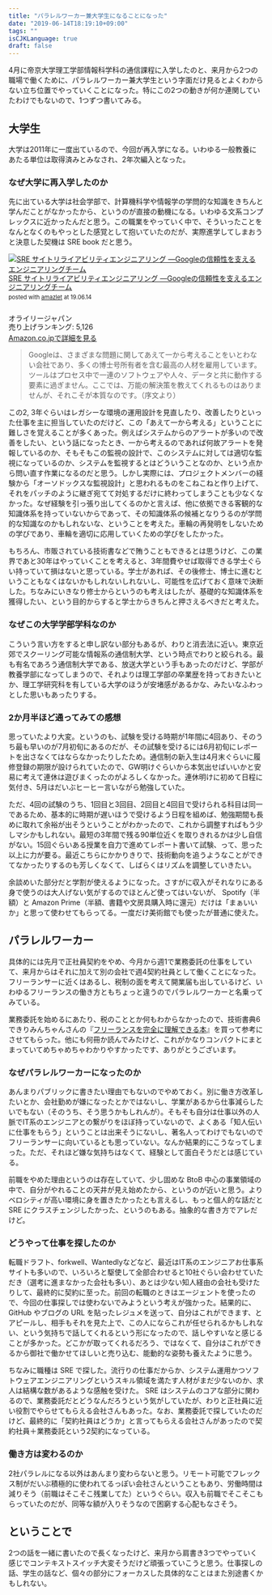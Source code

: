 ```yaml
---
title: "パラレルワーカー兼大学生になることになった"
date: "2019-06-14T18:19:10+09:00"
tags: ""
isCJKLanguage: true
draft: false
---
```


4月に帝京大学理工学部情報科学科の通信課程に入学したのと、来月から2つの職場で働くために、パラレルワーカー兼大学生という字面だけ見るとよくわからない立ち位置でやっていくことになった。特にこの2つの動きが何か連関していたわけでもないので、1つずつ書いてみる。

## 大学生

大学は2011年に一度出ているので、今回が再入学になる。いわゆる一般教養にあたる単位は取得済みとみなされ、2年次編入となった。

### なぜ大学に再入学したのか

先に出ている大学は社会学部で、計算機科学や情報学の学問的な知識をきちんと学んだことがなかったから、というのが直接の動機になる。いわゆる文系コンプレックスに近かったんだと思う。この職業をやっていく中で、そういったことをなんとなくのもやっとした感覚として抱いていたのだが、実際進学してしまおうと決意した契機は SRE book だと思う。

<div class="amazlet-box" style="margin-bottom:0px;"><div class="amazlet-image" style="float:left;margin:0px 12px 1px 0px;"><a href="http://www.amazon.co.jp/exec/obidos/ASIN/4873117917/diary081213-22/ref=nosim/" name="amazletlink" target="_blank"><img src="https://images-fe.ssl-images-amazon.com/images/I/51Ybz%2B6kIsL._SL160_.jpg" alt="SRE サイトリライアビリティエンジニアリング ―Googleの信頼性を支えるエンジニアリングチーム" style="border: none;" /></a></div><div class="amazlet-info" style="line-height:120%; margin-bottom: 10px"><div class="amazlet-name" style="margin-bottom:10px;line-height:120%"><a href="http://www.amazon.co.jp/exec/obidos/ASIN/4873117917/diary081213-22/ref=nosim/" name="amazletlink" target="_blank">SRE サイトリライアビリティエンジニアリング ―Googleの信頼性を支えるエンジニアリングチーム</a><div class="amazlet-powered-date" style="font-size:80%;margin-top:5px;line-height:120%">posted with <a href="http://www.amazlet.com/" title="amazlet" target="_blank">amazlet</a> at 19.06.14</div></div><div class="amazlet-detail"><br />オライリージャパン <br />売り上げランキング: 5,126<br /></div><div class="amazlet-sub-info" style="float: left;"><div class="amazlet-link" style="margin-top: 5px"><a href="http://www.amazon.co.jp/exec/obidos/ASIN/4873117917/diary081213-22/ref=nosim/" name="amazletlink" target="_blank">Amazon.co.jpで詳細を見る</a></div></div></div><div class="amazlet-footer" style="clear: left"></div></div>

> Googleは、さまざまな問題に関してあえて一から考えることをいとわない会社であり、多くの博士号所有者を含む最高の人材を雇用しています。ツールはプロセス中で一連のソフトウェアや人々、データと共に動作する要素に過ぎません。ここでは、万能の解決策を教えてくれるものはありませんが、それこそが本質なのです。（序文より）

この2, 3年ぐらいはレガシーな環境の運用設計を見直したり、改善したりといった仕事を主に担当していたのだけど、この「あえて一から考える」ということに難しさを覚えることが多くあった。例えばシステムからのアラートが多いので改善をしたい、という話になったとき、一から考えるのであれば何故アラートを発報しているのか、そもそもこの監視の設計で、このシステムに対しては適切な監視になっているのか、システムを監視するとはどういうことなのか、という点から問い直す作業になるのだと思う。しかし実際には、プロジェクトメンバーの経験から「オーソドックスな監視設計」と思われるものをこねこねと作り上げて、それをパッチのように継ぎ宛てて対処するだけに終わってしまうことも少なくなかった。なぜ経験を引っ張り出してくるのかと言えば、他に依拠できる客観的な知識体系を持っていないからであって、その知識体系の候補となりうるのが学問的な知識なのかもしれないな、ということを考えた。車輪の再発明をしないための学びであり、車輪を適切に応用していくための学びをしたかった。

もちろん、市販されている技術書などで賄うこともできるとは思うけど、この業界であと30年はやっていくことを考えると、3年間費やせば取得できる学士ぐらい持っていて損はないと思っている。学士があれば、その後修士、博士に進むということもなくはないかもしれないしれないし、可能性を広げておく意味で決断した。ちなみにいきなり修士からというのも考えはしたが、基礎的な知識体系を獲得したい、という目的からすると学士からきちんと押さえるべきだと考えた。

### なぜこの大学学部学科なのか

こういう言い方をすると申し訳ない部分もあるが、わりと消去法に近い。東京近郊でスクーリング可能な情報系の通信制大学、という時点でわりと絞られる。最も有名であろう通信制大学である、放送大学という手もあったのだけど、学部が教養学部になってしまうので、それよりは理工学部の卒業歴を持っておきたいとか、理工学研究科を有している大学のほうが安堵感があるかな、みたいなふわっとした思いもあったりする。

### 2か月半ほど通ってみての感想

思っていたより大変。というのも、試験を受ける時期が1年間に4回あり、そのうち最も早いのが7月初旬にあるのだが、その試験を受けるには6月初旬にレポートを出さなくてはならなかったりしたため。通信制の新入生は4月末ぐらいに履修登録の期限が設けられていたので、GW明けぐらいから本気出せばいいかと安易に考えて連休は遊びまくったのがよろしくなかった。連休明けに初めて日程に気付き、5月はだいぶヒーヒー言いながら勉強していた。

ただ、4回の試験のうち、1回目と3回目、2回目と4回目で受けられる科目は同一であるため、基本的に時期が遅いほうで受けるよう日程を組めば、勉強期間も長めに取れて余裕が出そうということがわかったので、これから調整すればもう少しマシかもしれない。最短の3年間で残る90単位近くを取りきれるかは少し自信がない。15回ぐらいある授業を自力で進めてレポート書いて試験、って、思った以上に力が要る。最近こちらにかかりきりで、技術動向を追うようなことができてなかったりするのも芳しくなくて、しばらくはリズムを調整していきたい。

余談めいた部分だと学割が使えるようになった。さすがに収入がそれなりにある身で使うのは大人げない気がするのでほとんど使ってはいないが、 Spotify（半額）と Amazon Prime（半額、書籍や文房具購入時に還元）だけは「まぁいいか」と思って使わせてもらってる。一度だけ美術館でも使ったが普通に使えた。

## パラレルワーカー

具体的には先月で正社員契約をやめ、今月から週1で業務委託の仕事をしていて、来月からはそれに加えて別の会社で週4契約社員として働くことになった。フリーランサーに近くはあるし、税制の面を考えて開業届も出しているけど、いわゆるフリーランスの働き方ともちょっと違うのでパラレルワーカーと名乗ってみている。

業務委託を始めるにあたり、税のこととか何もわからなかったので、技術書典6できりみんちゃんさんの『[フリーランスを完全に理解できる本](https://kirimin-chan.booth.pm/items/1313813)』を買って参考にさせてもらった。他にも何冊か読んでみたけど、これがかなりコンパクトにまとまっていてめちゃめちゃわかりやすかったです、ありがとうございます。

### なぜパラレルワーカーになったのか

あんまりパブリックに書きたい理由でもないのでやめておく。別に働き方改革したいとか、会社勤めが嫌になったとかではないし、学業があるから仕事減らしたいでもない（そのうち、そう思うかもしれんが）。そもそも自分は仕事以外の人脈でIT系のエンジニアとの繋がりをほぼ持っていないので、よくある「知人伝いに仕事をもらう」ということは出来そうにないし、著名人ってわけでもないのでフリーランサーに向いているとも思っていない。なんか結果的にこうなってしまった。ただ、それほど嫌な気持ちはなくて、経験として面白そうだとは感じている。

前職をやめた理由というのは存在していて、少し固めな BtoB 中心の事業領域の中で、自分がやれることの天井が見え始めたから、というのが近いと思う。よりベロシティが高い環境に身を置きたかったとも言えるし、もっと個人的な話だと SRE にクラスチェンジしたかった、というのもある。抽象的な書き方でアレだけど。

### どうやって仕事を探したのか

転職ドラフト、forkwell、Wantedlyなどなど、最近はIT系のエンジニアお仕事系サイトも多いので、いろいろと駆使して全部合わせると10社ぐらい会わせていただき（選考に進まなかった会社も多い）、あとは少ない知人経由の会社も受けたりして、最終的に契約に至った。前回の転職のときはエージェントを使ったので、今回の仕事探しでは使わないでみようという考えが強かった。結果的に、 GitHub やブログの URL を貼ったレジュメを送って、自分はこれができます、とアピールし、相手もそれを見た上で、この人にならこれが任せられるかもしれない、という気持ちで話してくれるという形になったので、話しやすいなと感じることが多かった。どこかが取ってくれるだろう、ではなくて、自分はこれができるから御社で働かせてほしいと売り込む、能動的な姿勢も養えたように思う。

ちなみに職種は SRE で探した。流行りの仕事だからか、システム運用かつソフトウェアエンジニアリングというスキル領域を満たす人材がまだ少ないのか、求人は結構な数があるような感触を受けた。 SRE はシステムのコアな部分に関わるので、業務委託だとどうなんだろうという気がしていたが、わりと正社員に近い役割でやらせてもらえる会社さんもあった。なお、業務委託で探していたのだけど、最終的に「契約社員はどうか」と言ってもらえる会社さんがあったので契約社員＋業務委託という2契約になっている。

### 働き方は変わるのか

2社パラレルになる以外はあんまり変わらないと思う。リモート可能でフレックス制がだいぶ積極的に使われてるっぽい会社さんということもあり、労働時間は減りそう（前職はそこそこ残業してた）というぐらい。収入も前職でそこそこもらっていたのだが、同等な額が入りそうなので困窮する心配もなさそう。

## ということで

2つの話を一緒に書いたので長くなったけど、来月から肩書き3つでやっていく感じでコンテキストスイッチ大変そうだけど頑張っていこうと思う。仕事探しの話、学生の話など、個々の部分にフォーカスした具体的なことはまた別途書くかもしれない。
